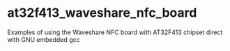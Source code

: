 # at32f413_waveshare_nfc_board
Examples of using the Waveshare NFC board with AT32F413 chipset direct with GNU embedded gcc
